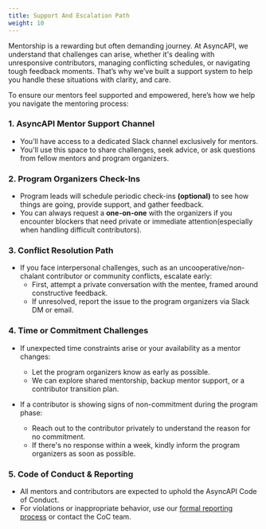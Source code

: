 ```yaml
---
title: Support And Escalation Path
weight: 10
---
```


Mentorship is a rewarding but often demanding journey. At AsyncAPI, we understand that challenges can arise, whether it's dealing with unresponsive contributors, managing conflicting schedules, or navigating tough feedback moments. That’s why we’ve built a support system to help you handle these situations with clarity, and care.

To ensure our mentors feel supported and empowered, here’s how we help you navigate the mentoring process:
### 1. **AsyncAPI Mentor Support Channel**

   - You’ll have access to a dedicated Slack channel exclusively for mentors.
   - You'll use this space to share challenges, seek advice, or ask questions from fellow mentors and program organizers.

### 2. **Program Organizers Check-Ins**

   - Program leads will schedule periodic check-ins **(optional)** to see how things are going, provide support, and gather feedback.
  - You can always request a **one-on-one** with the organizers if you encounter blockers that need private or immediate attention(especially when handling difficult contributors).

### 3. **Conflict Resolution Path**

- If you face interpersonal challenges, such as an uncooperative/non-chalant contributor or community conflicts, escalate early:
    - First, attempt a private conversation with the mentee, framed around constructive feedback.
    - If unresolved, report the issue to the program organizers via Slack DM or email.

### 4. **Time or Commitment Challenges**

- If unexpected time constraints arise or your availability as a mentor changes:
    - Let the program organizers know as early as possible.
    - We can explore shared mentorship, backup mentor support, or a contributor transition plan.

- If a contributor is showing signs of non-commitment during the program phase:
    - Reach out to the contributor privately to understand the reason for no commitment.
    - If there's no response within a week, kindly inform the program organizers as soon as possible. 

### 5. **Code of Conduct & Reporting**
- All mentors and contributors are expected to uphold the AsyncAPI Code of Conduct.
- For violations or inappropriate behavior, use our [formal reporting process](https://github.com/asyncapi/community/blob/master/code_of_conduct/coc-incident-resolution-procedures.md) or contact the CoC team.